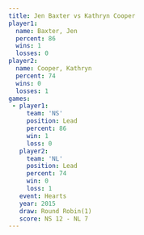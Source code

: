 ```yaml
---
title: Jen Baxter vs Kathryn Cooper
player1:               
  name: Baxter, Jen    
  percent: 86          
  wins: 1              
  losses: 0            
player2:               
  name: Cooper, Kathryn
  percent: 74          
  wins: 0              
  losses: 1            
games:
 - player1:        
     team: 'NS'    
     position: Lead
     percent: 86   
     win: 1        
     loss: 0       
   player2:        
     team: 'NL'    
     position: Lead
     percent: 74   
     win: 0        
     loss: 1       
   event: Hearts       
   year: 2015          
   draw: Round Robin(1)
   score: NS 12 - NL 7 
---
```

